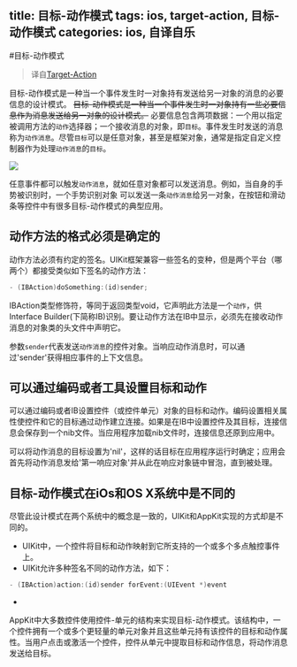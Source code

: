 title: 目标-动作模式
tags: ios, target-action, 目标-动作模式
categories: ios, 自译自乐
---
#目标-动作模式
>译自[Target-Action](https://developer.apple.com/library/ios/documentation/general/conceptual/devpedia-cocoaapp/targetaction.html)

目标-动作模式是一种当一个事件发生时一对象持有发送给另一对象的消息的必要信息的设计模式。
~~目标-动作模式是一种当一个事件发生时一对象持有一些必要信息作为消息发送给另一对象的设计模式。~~
必要信息包含两项数据：一个用以指定被调用方法的`动作`选择器；一个接收消息的对象，即`目标`。事件发生时发送的消息称为`动作消息`。尽管`目标`可以是任意对象，甚至是框架对象，通常是指定自定义控制器作为处理`动作消息`的`目标`。

![](http://7xlpnu.com1.z0.glb.clouddn.com/blog-target_action.jpg)

任意事件都可以触发`动作消息`，就如任意对象都可以发送消息。例如，当自身的手势被识别时，一个手势识别对象
可以发送一条`动作消息`给另一对象，在按钮和滑动条等控件中有很多目标-动作模式的典型应用。

## 动作方法的格式必须是确定的
动作方法必须有约定的签名。UIKit框架兼容一些签名的变种，但是两个平台（哪两个）都接受类似如下签名的动作方法：

```objective-c
- (IBAction)doSomething:(id)sender;
```

IBAction类型修饰符，等同于返回类型void，它声明此方法是一个`动作`，供Interface Builder(下简称IB)识别。要让动作方法在IB中显示，必须先在接收动作消息的对象类的头文件中声明它。

参数`sender`代表发送`动作消息`的控件对象。当响应动作消息时，可以通过'sender'获得相应事件的上下文信息。

## 可以通过编码或者工具设置目标和动作

可以通过编码或者IB设置控件（或控件单元）对象的目标和动作。编码设置相关属性使控件和它的目标通过动作建立连接。如果是在IB中设置控件及其目标，连接信息会保存到一个nib文件。当应用程序加载nib文件时，连接信息还原到应用中。

可以将动作消息的目标设置为'nil'，这样的话目标在应用程序运行时确定；应用会首先将动作消息发给'第一响应对象'并从此在响应对象链中冒泡，直到被处理。

## 目标-动作模式在iOs和OS X系统中是不同的

尽管此设计模式在两个系统中的概念是一致的，UIKit和AppKit实现的方式却是不同的。

+ UIKit中，一个控件将目标和动作映射到它所支持的一个或多个多点触控事件上。
+ UIKit允许多种签名不同的动作方法，如下：

```objective-c
- (IBAction)action:(id)sender forEvent:(UIEvent *)event
```

+
AppKit中大多数控件使用控件-单元的结构来实现目标-动作模式。该结构中，一个控件拥有一个或多个更轻量的单元对象并且这些单元持有该控件的目标和动作属性。当用户点击或激活一个控件，控件从单元中提取目标和动作信息，将动作消息发送给目标。
